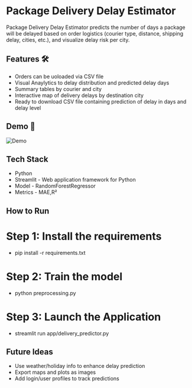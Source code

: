 # Package Delivery Delay Estimator 
Package Delivery Delay Estimator predicts the number of days a package will be delayed based on order logistics (courier type, distance, shipping delay, cities, etc.), and visualize delay risk per city.

## Features :hammer_and_wrench:
- Orders can be uoloaded via CSV file
- Visual Anaylytics to delay distribution and predicted delay days
- Summary tables by courier and city
- Interactive map of delivery delays by destination city
- Ready to download CSV file containing prediction of delay in days and delay level

## Demo 📸
![Demo](./Demo/Demo.gif)

## Tech Stack
- Python
- Streamlit - Web application framework for Python
- Model - RandomForestRegressor
- Metrics - MAE,R²



## How to Run
# Step 1: Install the requirements
- pip install -r requirements.txt

# Step 2: Train the model
- python preprocessing.py

# Step 3:  Launch the Application
- streamlit run app/delivery_predictor.py

## Future Ideas
- Use weather/holiday info to enhance delay prediction
- Export maps and plots as images
- Add login/user profiles to track predictions
